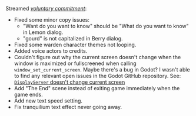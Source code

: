Streamed _[voluntary commitment](../notes/voluntary-commitment.md)_:
- Fixed some minor copy issues:
	- "Want do you want to know" should be "What do you want to know" in Lemon dialog.
	- "gourd" is not capitalized in Berry dialog.
- Fixed some warden character themes not looping.
- Added voice actors to credits.
- Couldn't figure out why the current screen doesn't change when the window is maximized or fullscreened when calling `window_set_current_screen`. Maybe there's a bug in Godot? I wasn't able to find any relevant open issues in the Godot GitHub repository. See: [`DisplayServer` doesn't change current screen](../notes/godot-display-server-doesnt-change-current-screen.md)
- Add "The End" scene instead of exiting game immediately when the game ends.
- Add new text speed setting.
- Fix tranquilium text effect never going away.
